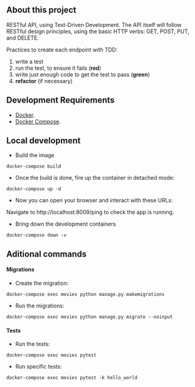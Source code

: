 ## About this project

RESTful API, using Test-Driven Development. The API itself will follow RESTful design principles, using the basic HTTP verbs: GET, POST, PUT, and DELETE.

Practices to create each endpoint with TDD:
1. write a test
2. run the test, to ensure it fails (**red**)
3. write just enough code to get the test to pass (**green**)
4. **refactor** (if necessary)

## Development Requirements

*  [Docker](https://docs.docker.com/get-started/).
*   [Docker Compose](https://docs.docker.com/compose/gettingstarted/).

## Local development

* Build the image

`docker-compose build`

*  Once the build is done, fire up the container in detached mode:

`docker-compose up -d`

* Now you can open your browser and interact with these URLs:

Navigate to http://localhost:8009/ping to check the app is running.

* Bring down the development containers

`docker-compose down -v`

## Aditional commands

#### Migrations

* Create the migration:

`docker-compose exec movies python manage.py makemigrations`

* Run the migrations:

`docker-compose exec movies python manage.py migrate --noinput`


#### Tests

* Run the tests:

`docker-compose exec movies pytest`

* Run specific tests:

`docker-compose exec movies pytest -k hello_world`
